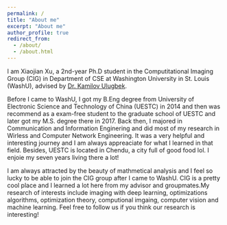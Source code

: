 ```yaml
---
permalink: /
title: "About me"
excerpt: "About me"
author_profile: true
redirect_from: 
  - /about/
  - /about.html
---
```

I am Xiaojian Xu, a 2nd-year Ph.D student in the Computitational Imaging Group (CIG) in Department of CSE at Washington University in St. Louis (WashU), advised by [Dr. Kamilov Ulugbek](https://engineering.wustl.edu/Profiles/Pages/Ulugbek-Kamilov.aspx). 

Before I came to WashU,  I got my B.Eng degree from University of Electronic Science and Technology of China (UESTC) in 2014 and then was recommend as a exam-free student to the graduate school of UESTC and later got my M.S. degree there in 2017. Back then, I majored in Communication and Information Enginering and did most of my research in Wirless and Computer Network Engineering. It was a very helpful and interesting journey and I am always appreaciate for what I learned in that field. Besides, UESTC is located in Chendu, a city full of good food lol. I enjoie my seven years living there a lot!

I am always attracted by the beauty of mathmetical analysis and I feel so lucky to be able to join the CIG group after I came to WashU. CIG is a pretty cool place and I learned a lot here from my advisor and groupmates.My research of interests include imaging with deep learning, optimizations algorithms, optimization theory, computional imgaing, computer vision and machine learning. Feel free to follow us if you think our research is interesting!


